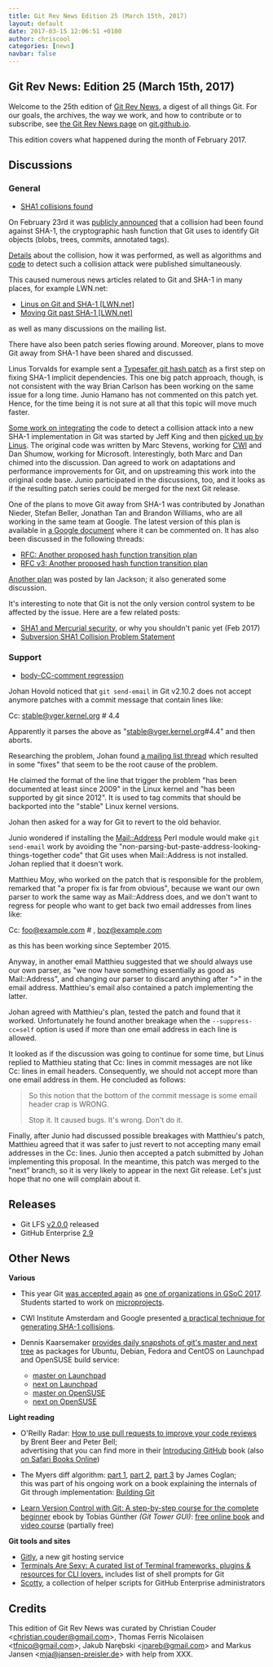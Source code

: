 ```yaml
---
title: Git Rev News Edition 25 (March 15th, 2017)
layout: default
date: 2017-03-15 12:06:51 +0100
author: chriscool
categories: [news]
navbar: false
---
```


## Git Rev News: Edition 25 (March 15th, 2017)

Welcome to the 25th edition of [Git Rev News](https://git.github.io/rev_news/rev_news/),
a digest of all things Git. For our goals, the archives, the way we work, and how to contribute or to
subscribe, see [the Git Rev News page](https://git.github.io/rev_news/rev_news/) on [git.github.io](http://git.github.io).

This edition covers what happened during the month of February 2017.

## Discussions

### General

* [SHA1 collisions found](https://public-inbox.org/git/20170223164306.spg2avxzukkggrpb@kitenet.net/)

On February 23rd it was [publicly announced](https://security.googleblog.com/2017/02/announcing-first-sha1-collision.html)
that a collision had been found against SHA-1, the cryptographic hash
function that Git uses to identify Git objects (blobs, trees, commits,
annotated tags).

[Details](https://shattered.it/) about the collision, how it was
performed, as well as algorithms and [code](https://github.com/cr-marcstevens/sha1collisiondetection)
to detect such a collision attack were published simultaneously.

This caused numerous news articles related to Git and SHA-1 in many
places, for example LWN.net:

  - [Linus on Git and SHA-1 \[LWN.net\]](https://lwn.net/Articles/715621/)
  - [Moving Git past SHA-1 \[LWN.net\]](https://lwn.net/Articles/715716/)

as well as many discussions on the mailing list.

There have also been patch series flowing around. Moreover, plans to move Git
away from SHA-1 have been shared and discussed.

Linus Torvalds for example sent a
[Typesafer git hash patch](https://public-inbox.org/git/CA+55aFxYs1zp2c-UPe8EfshNNOxRVxZ2H+ipsnG489NBsE+DLQ@mail.gmail.com/)
as a first step on fixing SHA-1 implicit dependencies. This one big
patch approach, though, is not consistent with the way Brian Carlson has
been working on the same issue for a long time. Junio Hamano has
not commented on this patch yet. Hence, for the time being it is not sure at all that
this topic will move much faster.

[Some work on integrating](http://public-inbox.org/git/20170223230536.tdmtsn46e4lnrimx@sigill.intra.peff.net/)
the code to detect a collision attack into a new
SHA-1 implementation in Git was started by Jeff King and
then [picked up by Linus](http://public-inbox.org/git/alpine.LFD.2.20.1702281621050.22202@i7.lan/).
The original code was written by Marc Stevens, working for
[CWI](https://www.cwi.nl/research-groups/Cryptology) and Dan Shumow,
working for Microsoft. Interestingly, both Marc and Dan chimed into the
discussion. Dan agreed to work on adaptations and performance
improvements for Git, and on upstreaming this work into the original
code base.
Junio participated in the discussions, too, and it looks as if the
resulting patch series could be merged for the next Git release.

One of the plans to move Git away from SHA-1 was contributed by
Jonathan Nieder, Stefan Beller, Jonathan Tan and Brandon
Williams, who are all working in the same team at Google. The latest
version of this plan is available in
[a Google document](https://goo.gl/gh2Mzc) where it can be commented
on. It has also been discussed in the following threads:

  - [RFC: Another proposed hash function transition plan](https://public-inbox.org/git/20170304011251.GA26789@aiede.mtv.corp.google.com/)
  - [RFC v3: Another proposed hash function transition plan](https://public-inbox.org/git/20170307001709.GC26789@aiede.mtv.corp.google.com/)

[Another plan](http://public-inbox.org/git/22708.8913.864049.452252@chiark.greenend.org.uk/)
was posted by Ian Jackson; it also generated some discussion.

It's interesting to note that Git is not the only version control
system to be affected by the issue. Here are a few related posts:

  - [SHA1 and Mercurial security](https://www.mercurial-scm.org/wiki/mpm/SHA1), or why you shouldn't panic yet (Feb 2017)
  - [Subversion SHA1 Collision Problem Statement](http://blogs.collab.net/subversion/subversion-sha1-collision-problem-statement-prevention-remediation-options)

<!---
### Reviews
-->

### Support

* [body-CC-comment regression](https://public-inbox.org/git/20170216174924.GB2625@localhost/)

Johan Hovold noticed that `git send-email` in Git v2.10.2 does not
accept anymore patches with a commit message that contain lines like:

  Cc: <stable@vger.kernel.org>	# 4.4

Apparently it parses the above as "stable@vger.kernel.org#4.4" and
then aborts.

Researching the problem, Johan found
[a mailing list thread](https://public-inbox.org/git/vpqmvi8n71g.fsf@anie.imag.fr/)
which resulted in some "fixes" that seem to be the root cause of the
problem.

He claimed the format of the line that trigger the problem
"has been documented at least since 2009" in the Linux kernel and "has
been supported by git since 2012". It is used to tag commits that
should be backported into the "stable" Linux kernel versions.

Johan then asked for a way for Git to revert to the old behavior.

Junio wondered if installing the [Mail::Address](http://search.cpan.org/search?query=Mail%3A%3AAddress&mode=module) Perl module
would make `git send-email` work by avoiding the
"non-parsing-but-paste-address-looking-things-together code" that Git
uses when Mail::Address is not installed. Johan replied that it
doesn't work.

Matthieu Moy, who worked on the patch that is responsible for the
problem, remarked that "a proper fix is far from obvious", because we
want our own parser to work the same way as Mail::Address does,
and we don't want to regress for people who want to get back
two email addresses from lines like:

  Cc: <foo@example.com> # , <boz@example.com>

as this has been working since September 2015.

Anyway, in another email Matthieu suggested that we should always use our
own parser, as "we now have something essentially as good as
Mail::Address", and changing our parser to discard anything after ">"
in the email address. Matthieu's email also contained a patch
implementing the latter.

Johan agreed with Matthieu's plan, tested the patch and found that it
worked. Unfortunately he found another breakage when the
`--suppress-cc=self` option is used if more than one email address in
each line is allowed.

It looked as if the discussion was going to continue for some time, but
Linus replied to Matthieu stating that Cc: lines in commit messages are
not like Cc: lines in email headers. Consequently, we should not accept
more than one email address in them. He concluded as follows:

> So this notion that the bottom of the commit message is some email
> header crap is WRONG.
>
> Stop it. It caused bugs. It's wrong. Don't do it.

Finally, after Junio had discussed possible breakages with Matthieu's
patch, Matthieu agreed that it was safer to just revert to not
accepting many email addresses in the Cc: lines. Junio then accepted a
patch submitted by Johan implementing this proposal.
In the meantime, this patch was merged to the "next" branch,
so it is very likely to appear in the next Git release.
Let's just hope that no one will complain about it.

## Releases

* Git LFS [v2.0.0](https://github.com/blog/2328-git-lfs-2-0-0-released) released
* GitHub Enterprise [2.9](https://github.com/blog/2326-github-enterprise-2-9-is-here-with-pull-request-improvements-organization-wide-projects-and-google-cloud-platform-support)

## Other News

__Various__

* This year Git [was accepted again](http://public-inbox.org/git/CAP8UFD1+Yn8W3YXF6Wn3=7Kiim9h6WtK7cqDu1G0uF8+CuORQg@mail.gmail.com/) as
[one of organizations in GSoC 2017](https://summerofcode.withgoogle.com/organizations/5465129203269632/).
Students started to work on [microprojects](https://git.github.io/SoC-2017-Microprojects/).

* CWI Institute Amsterdam and Google presented [a practical technique for generating SHA-1 collisions](https://security.googleblog.com/2017/02/announcing-first-sha1-collision.html).

* Dennis Kaarsemaker [provides daily snapshots of git's master and next tree](http://public-inbox.org/git/1488208102.10235.3.camel@kaarsemaker.net/)
  as packages for Ubuntu, Debian, Fedora and CentOS on Launchpad and OpenSUSE build service:
   - [master on Launchpad](https://launchpad.net/~dennis/+archive/ubuntu/git-master)
   - [next on Launchpad](https://launchpad.net/~dennis/+archive/ubuntu/git-next)
   - [master on OpenSUSE](https://build.opensuse.org/project/show/home:seveas:git-master)
   - [next on OpenSUSE](https://build.opensuse.org/project/show/home:seveas:git-next)

__Light reading__

* O'Reilly Radar: [How to use pull requests to improve your code reviews](https://www.oreilly.com/ideas/how-to-use-pull-requests-to-improve-your-code-reviews) by Brent Beer and Peter Bell;  
  advertising that you can find more in their [Introducing GitHub](http://shop.oreilly.com/product/0636920067634.do) book (also [on Safari Books Online](https://www.safaribooksonline.com/library/view/introducing-github/9781491949801/))

* The Myers diff algorithm: [part 1](https://blog.jcoglan.com/2017/02/12/the-myers-diff-algorithm-part-1/), [part 2](https://blog.jcoglan.com/2017/02/15/the-myers-diff-algorithm-part-2/), [part 3](https://blog.jcoglan.com/2017/02/17/the-myers-diff-algorithm-part-3/) by James Coglan;  
  this was part of his ongoing work on a book explaining the internals of Git through implementation: [Building Git](https://building-git.launchrock.com/)

* [Learn Version Control with Git: A step-by-step course for the complete beginner](https://www.git-tower.com/learn/git/ebook/) ebook by Tobias Günther _(Git Tower GUI)_: [free online book](https://www.git-tower.com/learn/git/ebook/en/command-line/introduction) and [video course](https://www.git-tower.com/learn/git/videos) (partially free)


__Git tools and sites__

* [Gitly](https://gitly.io/), a new git hosting service
* [Terminals Are Sexy: A curated list of Terminal frameworks, plugins & resources for CLI lovers.](https://github.com/k4m4/terminals-are-sexy) includes list of shell prompts for Git
* [Scotty](https://github.com/larsxschneider/scotty), a collection of helper scripts for GitHub Enterprise administrators

## Credits

This edition of Git Rev News was curated by
Christian Couder &lt;<christian.couder@gmail.com>&gt;,
Thomas Ferris Nicolaisen &lt;<tfnico@gmail.com>&gt;,
Jakub Narębski &lt;<jnareb@gmail.com>&gt; and
Markus Jansen &lt;<mja@jansen-preisler.de>&gt;
with help from XXX.
